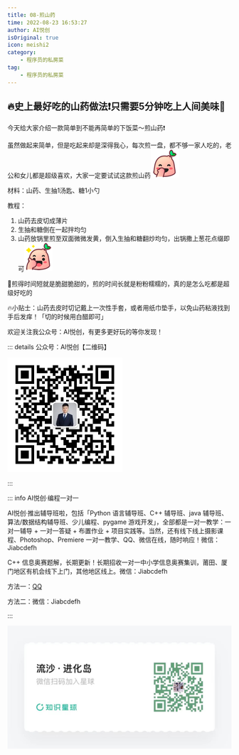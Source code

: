 ```yaml
---
title: 08-煎山药
time: 2022-08-23 16:53:27
author: AI悦创
isOriginal: true
icon: meishi2
category: 
    - 程序员的私房菜
tag:
    - 程序员的私房菜
---
```


## 🔥史上最好吃的山药做法❗️只需要5分钟吃上人间美味👏

今天给大家介绍一款简单到不能再简单的下饭菜～煎山药❗️

虽然做起来简单，但是吃起来却是深得我心，每次煎一盘，都不够一家人吃的，老公和女儿都是超级喜欢，大家一定要试试这款煎山药![img](./08-煎山药.assets/xy_emo_touxiao.png)

材料：山药、生抽1汤匙、糖1小勺

教程：

1. 山药去皮切成薄片
2. 生抽和糖倒在一起拌均匀
3. 山药放锅里煎至双面微微发黄，倒入生抽和糖翻炒均匀，出锅撒上葱花点缀即可![img](./08-煎山药.assets/xy_emo_zan.png)

🌺煎得时间短就是脆甜脆甜的，煎的时间长就是粉粉糯糯的，真的是怎么吃都是超级好吃的

🔥小贴士：山药去皮时切记戴上一次性手套，或者用纸巾垫手，以免山药粘液找到手后发痒！「切的时候用白醋即可」

欢迎关注我公众号：AI悦创，有更多更好玩的等你发现！

::: details 公众号：AI悦创【二维码】

![](/gzh.jpg)

:::

::: info AI悦创·编程一对一

AI悦创·推出辅导班啦，包括「Python 语言辅导班、C++ 辅导班、java 辅导班、算法/数据结构辅导班、少儿编程、pygame 游戏开发」，全部都是一对一教学：一对一辅导 + 一对一答疑 + 布置作业 + 项目实践等。当然，还有线下线上摄影课程、Photoshop、Premiere 一对一教学、QQ、微信在线，随时响应！微信：Jiabcdefh

C++ 信息奥赛题解，长期更新！长期招收一对一中小学信息奥赛集训，莆田、厦门地区有机会线下上门，其他地区线上。微信：Jiabcdefh

方法一：[QQ](http://wpa.qq.com/msgrd?v=3&uin=1432803776&site=qq&menu=yes)

方法二：微信：Jiabcdefh

:::

![](/zsxq.jpg)





